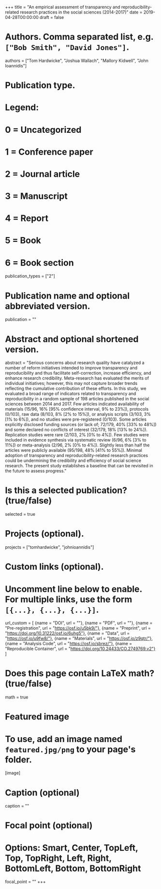 +++
title = "An empirical assessment of transparency and reproducibility-related research practices in the social sciences (2014-2017)"
date = 2019-04-28T00:00:00
draft = false

# Authors. Comma separated list, e.g. `["Bob Smith", "David Jones"]`.
authors = ["Tom Hardwicke", "Joshua Wallach", "Mallory Kidwell", "John Ioannidis"]

# Publication type.
# Legend:
# 0 = Uncategorized
# 1 = Conference paper
# 2 = Journal article
# 3 = Manuscript
# 4 = Report
# 5 = Book
# 6 = Book section
publication_types = ["2"]

# Publication name and optional abbreviated version.
publication = ""

# Abstract and optional shortened version.
abstract = "Serious concerns about research quality have catalyzed a number of reform initiatives intended to improve transparency and reproducibility and thus facilitate self-correction, increase efficiency, and enhance research credibility. Meta-research has evaluated the merits of individual initiatives; however, this may not capture broader trends reflecting the cumulative contribution of these efforts. In this study, we evaluated a broad range of indicators related to transparency and reproducibility in a random sample of 198 articles published in the social sciences between 2014 and 2017. Few articles indicated availability of materials (15/96, 16% [95% confidence interval, 9% to 23%]), protocols (0/103), raw data (8/103, 8% [2% to 15%]), or analysis scripts (3/103, 3% [1% to 6%]), and no studies were pre-registered (0/103). Some articles explicitly disclosed funding sources (or lack of; 72/179, 40% [33% to 48%]) and some declared no conflicts of interest (32/179, 18% [13% to 24%]). Replication studies were rare (2/103, 2% [0% to 4%]). Few studies were included in evidence synthesis via systematic review (6/96, 6% [3% to 11%]) or meta-analysis (2/96, 2% [0% to 4%]). Slightly less than half the articles were publicly available (95/198, 48% [41% to 55%]). Minimal adoption of transparency and reproducibility-related research practices could be undermining the credibility and efficiency of social science research. The present study establishes a baseline that can be revisited in the future to assess progress."

# Is this a selected publication? (true/false)
selected = true

# Projects (optional).
projects = ["tomhardwicke", "johnioannidis"]

# Custom links (optional).
#   Uncomment line below to enable. For multiple links, use the form `[{...}, {...}, {...}]`.
url_custom = [
{name = "DOI", url = ""},
{name = "PDF", url = ""},
{name = "Pre-registration", url = "https://osf.io/u5bk9/"},
{name = "Preprint", url = "https://doi.org/10.31222/osf.io/6uhg5"},
{name = "Data", url = "https://osf.io/u9fw8/"},
{name = "Materials", url = "https://osf.io/z9qtr/"},
{name = "Analysis Code", url = "https://osf.io/sbrez/"},
{name = "Reproducible Container", url = "https://doi.org/10.24433/CO.2749769.v2"}
]

# Does this page contain LaTeX math? (true/false)
math = true

# Featured image
# To use, add an image named `featured.jpg/png` to your page's folder. 
[image]
  # Caption (optional)
  caption = ""

  # Focal point (optional)
  # Options: Smart, Center, TopLeft, Top, TopRight, Left, Right, BottomLeft, Bottom, BottomRight
  focal_point = ""
+++
